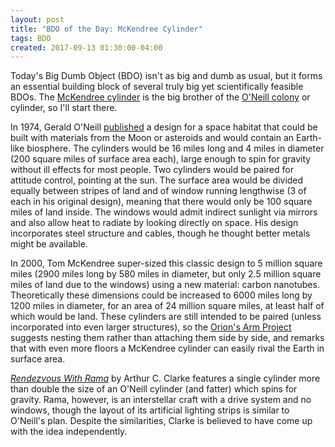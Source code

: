 ```yaml
---
layout: post
title: "BDO of the Day: McKendree Cylinder"
tags: BDO
created: 2017-09-13 01:30:00-04:00
---
```

Today's Big Dumb Object (BDO) isn't as big and dumb as usual, but it forms an essential building block of several truly big yet scientifically feasible BDOs.  The [McKendree cylinder](https://en.wikipedia.org/wiki/McKendree_cylinder) is the big brother of the [O'Neill colony](https://en.wikipedia.org/wiki/O%27Neill_cylinder) or cylinder, so I'll start there.

In 1974, Gerald O'Neill [published](http://www.nss.org/settlement/physicstoday.htm) a design for a space habitat that could be built with materials from the Moon or asteroids and would contain an Earth-like biosphere.  The cylinders would be 16 miles long and 4 miles in diameter (200 square miles of surface area each), large enough to spin for gravity without ill effects for most people.  Two cylinders would be paired for attitude control, pointing at the sun.  The surface area would be divided equally between stripes of land and of window running lengthwise (3 of each in his original design), meaning that there would only be 100 square miles of land inside.  The windows would admit indirect sunlight via mirrors and also allow heat to radiate by looking directly on space.  His design incorporates steel structure and cables, though he thought better metals might be available.

In 2000, Tom McKendree super-sized this classic design to 5 million square miles (2900 miles long by 580 miles in diameter, but only 2.5 million square miles of land due to the windows) using a new material: carbon nanotubes.  Theoretically these dimensions could be increased to 6000 miles long by 1200 miles in diameter, for an area of 24 million square miles, at least half of which would be land.  These cylinders are still intended to be paired (unless incorporated into even larger structures), so the [Orion's Arm Project](http://www.orionsarm.com/eg-article/48473a892041c) suggests nesting them rather than attaching them side by side, and remarks that with even more floors a McKendree cylinder can easily rival the Earth in surface area.

[*Rendezvous With Rama*](https://en.wikipedia.org/wiki/Rendezvous_with_Rama) by Arthur C. Clarke features a single cylinder more than double the size of an O'Neill cylinder (and fatter) which spins for gravity.  Rama, however, is an interstellar craft with a drive system and no windows, though the layout of its artificial lighting strips is similar to O'Neill's plan.  Despite the similarities, Clarke is believed to have come up with the idea independently.




